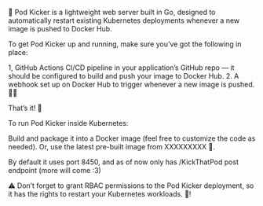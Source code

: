 🚀 Pod Kicker is a lightweight web server built in Go, designed to automatically restart existing Kubernetes deployments whenever a new image is pushed to Docker Hub.

To get Pod Kicker up and running, make sure you’ve got the following in place:

1, GitHub Actions CI/CD pipeline in your application’s GitHub repo — it should be configured to build and push your image to Docker Hub.
2. A webhook set up on Docker Hub to trigger whenever a new image is pushed. 🔁🐳

That’s it! 🎉

To run Pod Kicker inside Kubernetes:

Build and package it into a Docker image (feel free to customize the code as needed).
Or, use the latest pre-built image from XXXXXXXXX 🧪.

By default it uses port 8450, and as of now only has /KickThatPod post endpoint (more will come :3)

⚠️ Don’t forget to grant RBAC permissions to the Pod Kicker deployment, so it has the rights to restart your Kubernetes workloads. 🔐!
